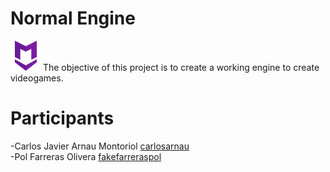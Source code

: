# Normal Engine
![alt text](https://github.com/adam-p/markdown-here/raw/master/src/common/images/icon48.png "Logo Title Text 1")
The objective of this project is to create a working engine to create videogames.  <br />

# Participants
-Carlos Javier Arnau Montoriol [carlosarnau](https://github.com/carlosarnau) <br />
-Pol Farreras Olivera [fakefarreraspol](https://github.com/fakefarreraspol) <br />
